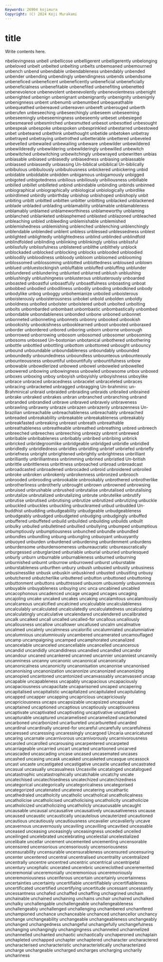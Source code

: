 ```yaml
---
Keywords: 26904 kojimura
Copyright: (C) 2024 Koji Murakami
---
```


# title

Write contents here.



nbelievingness unbell unbellicose unbelligerent unbelligerently unbelonging unbeloved unbelt unbelted unbelting
unbelts unbemoaned unbemourned unbench unbend unbendable unbendableness unbendably unbended unbender
unbending unbendingly unbendingness unbends unbendsome unbeneficed unbeneficent unbeneficently unbeneficial unbeneficially
unbeneficialness unbenefitable unbenefited unbenefiting unbenetted unbenevolence unbenevolent unbenevolently unbenevolentness unbenight
unbenighted unbenign unbenignant unbenignantly unbenignity unbenignly unbenignness unbent unbenumb unbenumbed
unbequeathable unbequeathed unbereaved unbereaven unbereft unberouged unberth unberufen unbeseeching unbeseechingly
unbeseem unbeseeming unbeseemingly unbeseemingness unbeseemly unbeset unbesieged unbesmeared unbesmirched unbesmutted
unbesot unbesotted unbesought unbespeak unbespoke unbespoken unbesprinkled unbestarred unbestowed unbet
unbeteared unbethink unbethought unbetide unbetoken unbetray unbetrayed unbetraying unbetrothed unbetterable
unbettered unbeveled unbevelled unbewailed unbewailing unbeware unbewilder unbewildered unbewilderedly unbewildering
unbewilderingly unbewilled unbewitch unbewitched unbewitching unbewitchingly unbewrayed unbewritten unbias unbiasable
unbiased unbiasedly unbiasedness unbiasing unbiassable unbiassed unbiassedly unbiassing Un-biblical unbiblical
Un-biblically unbibulous unbibulously unbibulousness unbickered unbickering unbid unbidable unbiddable unbidden
unbigamous unbigamously unbigged unbigoted unbigotedness unbilious unbiliously unbiliousness unbillable unbilled
unbillet unbilleted unbind unbindable unbinding unbinds unbinned unbiographical unbiographically unbiological
unbiologically unbirdlike unbirdlimed unbirdly unbirthday unbishop unbishoped unbishoply unbit unbiting
unbitt unbitted unbitten unbitter unbitting unblacked unblackened unblade unbladed unblading
unblamability unblamable unblamableness unblamably unblamed unblameworthiness unblameworthy unblaming unblanched unblanketed
unblasphemed unblasted unblazoned unbleached unbleaching unbled unbleeding unblemishable unblemished unblemishedness
unblemishing unblenched unblenching unblenchingly unblendable unblended unblent unbless unblessed unblessedness
unblest unblighted unblightedly unblightedness unblind unblinded unblindfold unblindfolded unblinding unblinking
unblinkingly unbliss unblissful unblissfully unblissfulness unblistered unblithe unblithely unblock unblockaded
unblocked unblocking unblocks unblooded unbloodied unbloodily unbloodiness unbloody unbloom unbloomed
unblooming unblossomed unblossoming unblotted unblottedness unbloused unblown unblued unbluestockingish unbluffable
unbluffed unbluffing unblunder unblundered unblundering unblunted unblurred unblush unblushing unblushingly
unblushingness unblusterous unblusterously unboarded unboasted unboastful unboastfully unboastfulness unboasting unboat
unbobbed unbodied unbodiliness unbodily unboding unbodkined unbody unbodylike unbog unboggy
unbohemianize unboiled unboisterous unboisterously unboisterousness unbokel unbold unbolden unboldly unboldness
unbolled unbolster unbolstered unbolt unbolted unbolting unbolts unbombarded unbombast unbombastic
unbombastically unbombed unbondable unbondableness unbonded unbone unboned unbonnet unbonneted unbonneting
unbonnets unbonny unbooked unbookish unbookishly unbookishness unbooklearned unboot unbooted unboraxed
unborder unbordered unbored unboring unborn unborne unborough unborrowed unborrowing unbosom
unbosomed unbosomer unbosoming unbosoms unbossed Un-bostonian unbotanical unbothered unbothering unbottle
unbottled unbottling unbottom unbottomed unbought unbouncy unbound unboundable unboundableness unboundably
unbounded unboundedly unboundedness unboundless unbounteous unbounteously unbounteousness unbountiful unbountifully unbountifulness
unbow unbowable unbowdlerized unbowed unbowel unboweled unbowelled unbowered unbowing unbowingness
unbowled unbowsome unbox unboxed unboxes unboxing unboy unboyish unboyishly unboyishness
unboylike unbrace unbraced unbracedness unbracelet unbraceleted unbraces unbracing unbracketed unbragged
unbragging Un-brahminic un-Brahminical unbraid unbraided unbraiding unbraids unbrailed unbrained unbrake
unbraked unbrakes unbran unbranched unbranching unbrand unbranded unbrandied unbrave unbraved
unbravely unbraveness unbrawling unbrawny unbraze unbrazen unbrazenly unbrazenness Un-brazilian unbreachable
unbreachableness unbreachably unbreached unbreaded unbreakability unbreakable unbreakableness unbreakably unbreakfasted unbreaking
unbreast unbreath unbreathable unbreathableness unbreatheable unbreathed unbreathing unbred unbreech unbreeched
unbreeches unbreeching unbreezy unbrent unbrewed unbribable unbribableness unbribably unbribed unbribing
unbrick unbricked unbridegroomlike unbridgeable unbridged unbridle unbridled unbridledly unbridledness unbridles
unbridling unbrief unbriefed unbriefly unbriefness unbright unbrightened unbrightly unbrightness unbrilliant
unbrilliantly unbrilliantness unbrimming unbrined unbristled Un-british unbrittle unbrittleness unbrittness unbroached
unbroad unbroadcast unbroadcasted unbroadened unbrocaded unbroid unbroidered unbroiled unbroke unbroken
unbrokenly unbrokenness unbronzed unbrooch unbrooded unbrooding unbrookable unbrookably unbrothered unbrotherlike
unbrotherliness unbrotherly unbrought unbrown unbrowned unbrowsing unbruised unbrushable unbrushed unbrutalise
unbrutalised unbrutalising unbrutalize unbrutalized unbrutalizing unbrute unbrutelike unbrutify unbrutise unbrutised
unbrutising unbrutize unbrutized unbrutizing unbuckle unbuckled unbuckles unbuckling unbuckramed unbud
unbudded Un-buddhist unbudding unbudgeability unbudgeable unbudgeableness unbudgeably unbudged unbudgeted unbudging
unbudgingly unbuffed unbuffered unbuffeted unbuild unbuilded unbuilding unbuilds unbuilt unbulky
unbulled unbulletined unbullied unbullying unbumped unbumptious unbumptiously unbumptiousness unbunched unbundle
unbundled unbundles unbundling unbung unbungling unbuoyant unbuoyantly unbuoyed unburden unburdened
unburdening unburdenment unburdens unburdensome unburdensomeness unbureaucratic unbureaucratically unburgessed unburglarized unburiable
unburial unburied unburlesqued unburly unburn unburnable unburnableness unburned unburning unburnished
unburnt unburrow unburrowed unburst unburstable unburstableness unburthen unbury unbush unbusied
unbusily unbusiness unbusinesslike unbusk unbuskin unbuskined unbusted unbustling unbusy unbutchered
unbutcherlike unbuttered unbutton unbuttoned unbuttoning unbuttonment unbuttons unbuttressed unbuxom unbuxomly
unbuxomness unbuyable unbuyableness unbuying unc unca uncabined uncabled uncacophonous uncadenced
uncage uncaged uncages uncaging uncajoling uncake uncaked uncakes uncaking uncalamitous
uncalamitously uncalcareous uncalcified uncalcined uncalculable uncalculableness uncalculably uncalculated uncalculatedly uncalculatedness
uncalculating uncalculatingly uncalculative uncalendared uncalendered uncalibrated uncalk uncalked uncall uncalled
uncalled-for uncallous uncallously uncallousness uncallow uncallower uncallused uncalm uncalmative uncalmed
uncalmly uncalmness uncalorific uncalumniated uncalumniative uncalumnious uncalumniously uncambered uncamerated uncamouflaged
uncamp uncampaigning uncamped uncamphorated uncanalized uncancelable uncanceled uncancellable uncancelled uncancerous
uncandid uncandidly uncandidness uncandied uncandled uncandor uncandour uncaned uncankered uncanned
uncannier uncanniest uncannily uncanniness uncanny uncanonic uncanonical uncanonically uncanonicalness uncanonicity
uncanonisation uncanonise uncanonised uncanonising uncanonization uncanonize uncanonized uncanonizing uncanopied uncantoned
uncantonized uncanvassably uncanvassed uncap uncapable uncapableness uncapably uncapacious uncapaciously uncapaciousness
uncapacitate uncaparisoned uncaped uncapering uncapitalised uncapitalistic uncapitalized uncapitulated uncapitulating uncapped
uncapper uncapping uncapricious uncapriciously uncapriciousness uncaps uncapsizable uncapsized uncapsuled uncaptained
uncaptioned uncaptious uncaptiously uncaptiousness uncaptivate uncaptivated uncaptivating uncaptivative uncaptived uncapturable
uncaptured uncaramelised uncaramelized uncarbonated uncarboned uncarbonized uncarbureted uncarburetted uncarded uncardinal
uncardinally uncared-for uncareful uncarefully uncarefulness uncaressed uncaressing uncaressingly uncargoed Uncaria
uncaricatured uncaring uncarnate uncarnivorous uncarnivorously uncarnivorousness uncaroled uncarolled uncarousing uncarpentered
uncarpeted uncarriageable uncarried uncart uncarted uncartooned uncarved uncascaded uncascading uncase
uncased uncasemated uncases uncashed uncasing uncask uncasked uncasketed uncasque uncassock
uncast uncaste uncastigated uncastigative uncastle uncastled uncastrated uncasual uncasually uncasualness
Uncasville uncataloged uncatalogued uncatastrophic uncatastrophically uncatchable uncatchy uncate uncatechised uncatechisedness
uncatechized uncatechizedness uncategorical uncategorically uncategoricalness uncategorised uncategorized uncatenated uncatered uncatering
uncathartic uncathedraled uncatholcity uncatholic uncatholical uncatholicalness uncatholicise uncatholicised uncatholicising uncatholicity
uncatholicize uncatholicized uncatholicizing uncatholicly uncaucusable uncaught uncausable uncausal uncausative uncausatively
uncausativeness uncause uncaused uncaustic uncaustically uncautelous uncauterized uncautioned uncautious uncautiously
uncautiousness uncavalier uncavalierly uncave uncavernous uncavernously uncaviling uncavilling uncavitied unceasable
unceased unceasing unceasingly unceasingness unceded unceiled unceilinged uncelebrated uncelebrating uncelestial
uncelestialized uncelibate uncellar uncement uncemented uncementing uncensorable uncensored uncensorious uncensoriously
uncensoriousness uncensurability uncensurable uncensurableness uncensured uncensuring uncenter uncentered uncentral uncentralised
uncentrality uncentralized uncentrally uncentre uncentred uncentric uncentrical uncentripetal uncentury uncephalic
uncerated uncerebric uncereclothed unceremented unceremonial unceremonially unceremonious unceremoniously unceremoniousness unceriferous
uncertain uncertainly uncertainness uncertainties uncertainty uncertifiable uncertifiablely uncertifiableness uncertificated uncertified
uncertifying uncertitude uncessant uncessantly uncessantness unchafed unchaffed unchaffing unchagrined unchain
unchainable unchained unchaining unchains unchair unchaired unchalked unchalky unchallengable unchallengeable
unchallengeableness unchallengeably unchallenged unchallenging unchambered unchamfered unchampioned unchance unchanceable unchanced
unchancellor unchancy unchange unchangeability unchangeable unchangeableness unchangeably unchanged unchangedness unchangeful
unchangefully unchangefulness unchanging unchangingly unchangingness unchanneled unchannelized unchannelled unchanted unchaotic
unchaotically unchaperoned unchaplain unchapleted unchapped unchapter unchaptered uncharacter uncharactered uncharacterised
uncharacteristic uncharacteristically uncharacterized uncharge unchargeable uncharged uncharges uncharging uncharily unchariness
